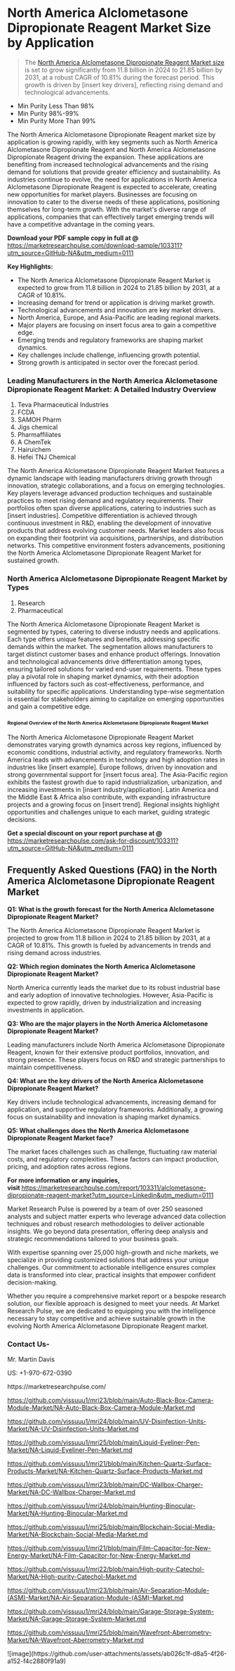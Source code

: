 <h1>North America Alclometasone Dipropionate Reagent Market&nbsp;Size by Application</h1><blockquote><p>The <a href="https://marketresearchpulse.com/download-sample/103311?utm_source=GitHub-NA&amp;utm_medium=0111">North America Alclometasone Dipropionate Reagent Market size</a> is set to grow significantly from 11.8 billion in 2024 to 21.85 billion by 2031, at a robust CAGR of 10.81% during the forecast period. This growth is driven by [insert key drivers], reflecting rising demand and technological advancements.</p></blockquote><ul><li>Min Purity Less Than 98%<li> Min Purity 98%-99%<li> Min Purity More Than 99%</li></ul><p>The North America Alclometasone Dipropionate Reagent market size by application is growing rapidly, with key segments such as North America Alclometasone Dipropionate Reagent and North America Alclometasone Dipropionate Reagent driving the expansion. These applications are benefiting from increased technological advancements and the rising demand for solutions that provide greater efficiency and sustainability. As industries continue to evolve, the need for applications in North America Alclometasone Dipropionate Reagent is expected to accelerate, creating new opportunities for market players. Businesses are focusing on innovation to cater to the diverse needs of these applications, positioning themselves for long-term growth. With the market's diverse range of applications, companies that can effectively target emerging trends will have a competitive advantage in the coming years.</p><p><strong>Download your PDF sample copy in full at @ </strong><a href="https://marketresearchpulse.com/download-sample/103311?utm_source=GitHub-NA&amp;utm_medium=0111">https://marketresearchpulse.com/download-sample/103311?utm_source=GitHub-NA&amp;utm_medium=0111</a></p><p><strong>Key Highlights: </strong></p><ul><li>The North America Alclometasone Dipropionate Reagent Market is expected to grow from 11.8 billion in 2024 to 21.85 billion by 2031, at a CAGR of 10.81%.</li><li>Increasing demand for trend or application is driving market growth.</li><li>Technological advancements and innovation are key market drivers.</li><li>North America, Europe, and Asia-Pacific are leading regional markets.</li><li>Major players are focusing on insert focus area to gain a competitive edge.</li><li>Emerging trends and regulatory frameworks are shaping market dynamics.</li><li>Key challenges include challenge, influencing growth potential.</li><li>Strong growth is anticipated in sector over the forecast period.</li></ul><h3>Leading Manufacturers in the North America Alclometasone Dipropionate Reagent Market: A Detailed Industry Overview</h3><ol><li>Teva Pharmaceutical Industries</li><li>FCDA</li><li>SAMOH Pharm</li><li>Jigs chemical</li><li>Pharmaffiliates</li><li>A ChemTek</li><li>Hairuichem</li><li>Hefei TNJ Chemical</li></ol><div class="flex max-w-full flex-col flex-grow"><div class="min-h-8 text-message flex w-full flex-col items-end gap-2 whitespace-normal break-words [.text-message+&amp;]:mt-5" dir="auto" data-message-author-role="assistant" data-message-id="fd8432e4-4910-450d-b182-61b7bfb0a01f" data-message-model-slug="gpt-4o"><div class="flex w-full flex-col gap-1 empty:hidden first:pt-[3px]"><div class="markdown prose w-full break-words dark:prose-invert light"><p>The North America Alclometasone Dipropionate Reagent Market features a dynamic landscape with leading manufacturers driving growth through innovation, strategic collaborations, and a focus on emerging technologies. Key players leverage advanced production techniques and sustainable practices to meet rising demand and regulatory requirements. Their portfolios often span diverse applications, catering to industries such as [insert industries]. Competitive differentiation is achieved through continuous investment in R&amp;D, enabling the development of innovative products that address evolving customer needs. Market leaders also focus on expanding their footprint via acquisitions, partnerships, and distribution networks. This competitive environment fosters advancements, positioning the North America Alclometasone Dipropionate Reagent Market for sustained growth.</p></div></div></div></div><h3>North America Alclometasone Dipropionate Reagent Market by Types</h3><ol><li>Research<li> Pharmaceutical</li></ol><div class="flex max-w-full flex-col flex-grow"><div class="min-h-8 text-message flex w-full flex-col items-end gap-2 whitespace-normal break-words [.text-message+&amp;]:mt-5" dir="auto" data-message-author-role="assistant" data-message-id="084470be-0bb7-4664-bddf-5156b4f41249" data-message-model-slug="gpt-4o-mini"><div class="flex w-full flex-col gap-1 empty:hidden first:pt-[3px]"><div class="markdown prose w-full break-words dark:prose-invert light"><p>The North America Alclometasone Dipropionate Reagent Market is segmented by types, catering to diverse industry needs and applications. Each type offers unique features and benefits, addressing specific demands within the market. The segmentation allows manufacturers to target distinct customer bases and enhance product offerings. Innovation and technological advancements drive differentiation among types, ensuring tailored solutions for varied end-user requirements. These types play a pivotal role in shaping market dynamics, with their adoption influenced by factors such as cost-effectiveness, performance, and suitability for specific applications. Understanding type-wise segmentation is essential for stakeholders aiming to capitalize on emerging opportunities and gain a competitive edge.</p></div></div></div></div><h3><span style="font-size: 11px;">Regional Overview of the North America Alclometasone Dipropionate Reagent Market</span></h3><div class="flex max-w-full flex-col flex-grow"><div class="min-h-8 text-message flex w-full flex-col items-end gap-2 whitespace-normal break-words [.text-message+&amp;]:mt-5" dir="auto" data-message-author-role="assistant" data-message-id="e9038762-ce64-4e30-91c9-9bd413514231" data-message-model-slug="gpt-4o-mini"><div class="flex w-full flex-col gap-1 empty:hidden first:pt-[3px]"><div class="markdown prose w-full break-words dark:prose-invert light"><p>The North America Alclometasone Dipropionate Reagent Market demonstrates varying growth dynamics across key regions, influenced by economic conditions, industrial activity, and regulatory frameworks. North America leads with advancements in technology and high adoption rates in industries like [insert example]. Europe follows, driven by innovation and strong governmental support for [insert focus area]. The Asia-Pacific region exhibits the fastest growth due to rapid industrialization, urbanization, and increasing investments in [insert industry/application]. Latin America and the Middle East &amp; Africa also contribute, with expanding infrastructure projects and a growing focus on [insert trend]. Regional insights highlight opportunities and challenges unique to each market, guiding strategic decisions.</p></div></div></div></div><p><strong>Get a special discount on your report purchase at @ </strong><a href="https://marketresearchpulse.com/ask-for-discount/103311?utm_source=GitHub-NA&amp;utm_medium=0111">https://marketresearchpulse.com/ask-for-discount/103311?utm_source=GitHub-NA&amp;utm_medium=0111</a></p><h2>Frequently Asked Questions (FAQ) in the North America Alclometasone Dipropionate Reagent Market</h2><p><strong>Q1: What is the growth forecast for the North America Alclometasone Dipropionate Reagent Market?</strong></p><p>The North America Alclometasone Dipropionate Reagent Market is projected to grow from 11.8 billion in 2024 to 21.85 billion by 2031, at a CAGR of 10.81%. This growth is fueled by advancements in trends and rising demand across industries.</p><p><strong>Q2: Which region dominates the North America Alclometasone Dipropionate Reagent Market?</strong></p><p>North America currently leads the market due to its robust industrial base and early adoption of innovative technologies. However, Asia-Pacific is expected to grow rapidly, driven by industrialization and increasing investments in application.</p><p><strong>Q3: Who are the major players in the North America Alclometasone Dipropionate Reagent Market?</strong></p><p>Leading manufacturers include North America Alclometasone Dipropionate Reagent, known for their extensive product portfolios, innovation, and strong presence. These players focus on R&amp;D and strategic partnerships to maintain competitiveness.</p><p><strong>Q4: What are the key drivers of the North America Alclometasone Dipropionate Reagent Market?</strong></p><p>Key drivers include technological advancements, increasing demand for application, and supportive regulatory frameworks. Additionally, a growing focus on sustainability and innovation is shaping market dynamics.</p><p><strong>Q5: What challenges does the North America Alclometasone Dipropionate Reagent Market face?</strong></p><p>The market faces challenges such as challenge, fluctuating raw material costs, and regulatory complexities. These factors can impact production, pricing, and adoption rates across regions.</p><p><strong>For more information or any inquiries, visit&nbsp;</strong><a href="https://marketresearchpulse.com/report/103311/alclometasone-dipropionate-reagent-market?utm_source=Linkedin&utm_medium=0111">https://marketresearchpulse.com/report/103311/alclometasone-dipropionate-reagent-market?utm_source=Linkedin&utm_medium=0111</a></p><p>Market Research Pulse is powered by a team of over 250 seasoned analysts and subject matter experts who leverage advanced data collection techniques and robust research methodologies to deliver actionable insights. We go beyond data presentation, offering deep analysis and strategic recommendations tailored to your business goals.</p><p>With expertise spanning over 25,000 high-growth and niche markets, we specialize in providing customized solutions that address your unique challenges. Our commitment to actionable intelligence ensures complex data is transformed into clear, practical insights that empower confident decision-making.</p><p>Whether you require a comprehensive market report or a bespoke research solution, our flexible approach is designed to meet your needs. At Market Research Pulse, we are dedicated to equipping you with the intelligence necessary to stay competitive and achieve sustainable growth in the evolving North America Alclometasone Dipropionate Reagent market.</p><h3><strong>Contact Us-</strong></h3><p>Mr. Martin Davis</p><p>US: +1-970-672-0390</p><p>https://marketresearchpulse.com/</p><p><a href="https://github.com/vissuuu1/mri23/blob/main/Auto-Black-Box-Camera-Module-Market/NA-Auto-Black-Box-Camera-Module-Market.md">https://github.com/vissuuu1/mri23/blob/main/Auto-Black-Box-Camera-Module-Market/NA-Auto-Black-Box-Camera-Module-Market.md</a></p><p><a href="https://github.com/vissuuu1/mri24/blob/main/UV-Disinfection-Units-Market/NA-UV-Disinfection-Units-Market.md">https://github.com/vissuuu1/mri24/blob/main/UV-Disinfection-Units-Market/NA-UV-Disinfection-Units-Market.md</a></p><p><a href="https://github.com/vissuuu1/mri25/blob/main/Liquid-Eyeliner-Pen-Market/NA-Liquid-Eyeliner-Pen-Market.md">https://github.com/vissuuu1/mri25/blob/main/Liquid-Eyeliner-Pen-Market/NA-Liquid-Eyeliner-Pen-Market.md</a></p><p><a href="https://github.com/vissuuu1/mri21/blob/main/Kitchen-Quartz-Surface-Products-Market/NA-Kitchen-Quartz-Surface-Products-Market.md">https://github.com/vissuuu1/mri21/blob/main/Kitchen-Quartz-Surface-Products-Market/NA-Kitchen-Quartz-Surface-Products-Market.md</a></p><p><a href="https://github.com/vissuuu1/mri23/blob/main/DC-Wallbox-Charger-Market/NA-DC-Wallbox-Charger-Market.md">https://github.com/vissuuu1/mri23/blob/main/DC-Wallbox-Charger-Market/NA-DC-Wallbox-Charger-Market.md</a></p><p><a href="https://github.com/vissuuu1/mri24/blob/main/Hunting-Binocular-Market/NA-Hunting-Binocular-Market.md">https://github.com/vissuuu1/mri24/blob/main/Hunting-Binocular-Market/NA-Hunting-Binocular-Market.md</a></p><p><a href="https://github.com/vissuuu1/mri25/blob/main/Blockchain-Social-Media-Market/NA-Blockchain-Social-Media-Market.md">https://github.com/vissuuu1/mri25/blob/main/Blockchain-Social-Media-Market/NA-Blockchain-Social-Media-Market.md</a></p><p><a href="https://github.com/vissuuu1/mri21/blob/main/Film-Capacitor-for-New-Energy-Market/NA-Film-Capacitor-for-New-Energy-Market.md">https://github.com/vissuuu1/mri21/blob/main/Film-Capacitor-for-New-Energy-Market/NA-Film-Capacitor-for-New-Energy-Market.md</a></p><p><a href="https://github.com/vissuuu1/mri22/blob/main/High-purity-Catechol-Market/NA-High-purity-Catechol-Market.md">https://github.com/vissuuu1/mri22/blob/main/High-purity-Catechol-Market/NA-High-purity-Catechol-Market.md</a></p><p><a href="https://github.com/vissuuu1/mri23/blob/main/Air-Separation-Module-(ASM)-Market/NA-Air-Separation-Module-(ASM)-Market.md">https://github.com/vissuuu1/mri23/blob/main/Air-Separation-Module-(ASM)-Market/NA-Air-Separation-Module-(ASM)-Market.md</a></p><p><a href="https://github.com/vissuuu1/mri24/blob/main/Garage-Storage-System-Market/NA-Garage-Storage-System-Market.md">https://github.com/vissuuu1/mri24/blob/main/Garage-Storage-System-Market/NA-Garage-Storage-System-Market.md</a></p><p><a href="https://github.com/vissuuu1/mri25/blob/main/Wavefront-Aberrometry-Market/NA-Wavefront-Aberrometry-Market.md">https://github.com/vissuuu1/mri25/blob/main/Wavefront-Aberrometry-Market/NA-Wavefront-Aberrometry-Market.md</a></p>
![image](https://github.com/user-attachments/assets/ab026c1f-d8a5-4f26-a152-f4c2880f91a9)
